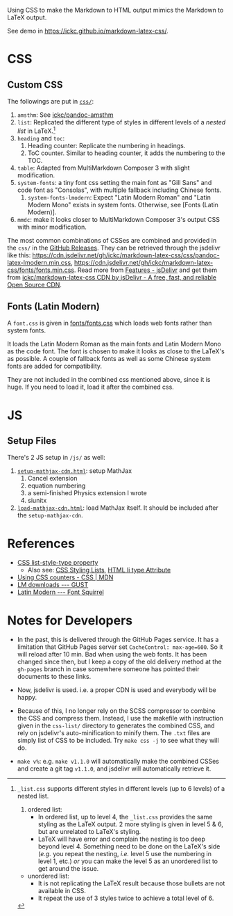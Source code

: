 Using CSS to make the Markdown to HTML output mimics the Markdown to LaTeX output.

See demo in <https://ickc.github.io/markdown-latex-css/>.

# CSS #

## Custom CSS ##

The followings are put in [`css/`](css/):

1. `amsthm`: See [ickc/pandoc-amsthm](https://github.com/ickc/pandoc-amsthm)
2. `list`: Replicated the different type of styles in different levels of a *nested list* in LaTeX.[^list]
3. `heading` and `toc`:
	1. Heading counter: Replicate the numbering in headings.  
	2. ToC counter. Similar to heading counter, it adds the numbering to the TOC.  
4. `table`: Adapted from MultiMarkdown Composer 3 with slight modification.
5. `system-fonts`: a tiny font css setting the main font as "Gill Sans" and code font as "Consolas", with multiple fallback including Chinese fonts.
	1. `system-fonts-lmodern`: Expect "Latin Modern Roman" and "Latin Modern Mono" exists in system fonts. Otherwise, see [Fonts (Latin Modern)].
6. `mmdc`: make it looks closer to MultiMarkdown Composer 3's output CSS with minor modification.

The most common combinations of CSSes are combined and provided in the `css/` in the [GitHub Releases](https://github.com/ickc/markdown-latex-css/releases/latest). They can be retrieved through the jsdelivr like this: <https://cdn.jsdelivr.net/gh/ickc/markdown-latex-css/css/pandoc-latex-lmodern.min.css>, <https://cdn.jsdelivr.net/gh/ickc/markdown-latex-css/fonts/fonts.min.css>. Read more from [Features - jsDelivr](https://www.jsdelivr.com/features) and get them from [ickc/markdown-latex-css CDN by jsDelivr - A free, fast, and reliable Open Source CDN](https://www.jsdelivr.com/package/gh/ickc/markdown-latex-css).

## Fonts (Latin Modern) ##

A `font.css` is given in [fonts/fonts.css](https://cdn.jsdelivr.net/gh/ickc/markdown-latex-css/fonts/fonts.min.css) which loads web fonts rather than system fonts.

It loads the Latin Modern Roman as the main fonts and Latin Modern Mono as the code font. The font is chosen to make it looks as close to the LaTeX's as possible. A couple of fallback fonts as well as some Chinese system fonts are added for compatibility.

They are not included in the combined css mentioned above, since it is huge. If you need to load it, load it after the combined css.

# JS #

## Setup Files ##

There's 2 JS setup in `/js/` as well:

1. [`setup-mathjax-cdn.html`](js/setup-mathjax-cdn.html): setup MathJax
	1. Cancel extension
	2. equation numbering
	3. a semi-finished Physics extension I wrote
	4. siunitx
2. [`load-mathjax-cdn.html`](js/load-mathjax-cdn.html): load MathJax itself. It should be included after the `setup-mathjax-cdn`.

# References #

- [CSS list-style-type property](http://www.w3schools.com/cssref/pr_list-style-type.asp)
	- Also see: [CSS Styling Lists](http://www.w3schools.com/css/css_list.asp), [HTML li type Attribute](http://www.w3schools.com/tags/att_li_type.asp)
- [Using CSS counters - CSS | MDN](https://developer.mozilla.org/en-US/docs/Web/CSS/CSS_Lists_and_Counters/Using_CSS_counters)  
- [LM downloads --- GUST](http://www.gust.org.pl/projects/e-foundry/latin-modern/download)
- [Latin Modern --- Font Squirrel](http://www.fontsquirrel.com/fonts/list/find_fonts?q%5Bterm%5D=latin+modern&q%5Bsearch_check%5D=Y)

[^list]: `_list.css` supports different styles in different levels (up to 6 levels) of a nested list.

	1. ordered list:
		- In ordered list, up to level 4, the `_list.css` provides the same styling as the LaTeX output. 2 more styling is given in level 5 & 6, but are unrelated to LaTeX's styling.
		- LaTeX will have error and complain the nesting is too deep beyond level 4. Something need to be done on the LaTeX's side (*e.g.* you repeat the nesting, *i.e.* level 5 use the numbering in level 1, etc.) *or* you can make the level 5 as an unordered list to get around the issue.
	- unordered list:
		- It is not replicating the LaTeX result because those bullets are not available in CSS.
		- It repeat the use of 3 styles twice to achieve a total level of 6.

# Notes for Developers

- In the past, this is delivered through the GitHub Pages service. It has a limitation that GitHub Pages server set `CacheControl: max-age=600`. So it will reload after 10 min. Bad when using the web fonts. It has been changed since then, but I keep a copy of the old delivery method at the `gh-pages` branch in case somewhere someone has pointed their documents to these links.

- Now, jsdelivr is used. i.e. a proper CDN is used and everybody will be happy.

- Because of this, I no longer rely on the SCSS compressor to combine the CSS and compress them. Instead, I use the makefile with instruction given in the `css-list/` directory to generates the combined CSS, and rely on jsdelivr's auto-minification to minify them. The `.txt` files are simply list of CSS to be included. Try `make css -j` to see what they will do.

- `make v%`: e.g. `make v1.1.0` will automatically make the combined CSSes and create a git tag `v1.1.0`, and jsdelivr will automatically retrieve it.
